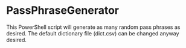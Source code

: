 # PassPhraseGenerator
This PowerShell script will generate as many random pass phrases as desired. The default dictionary file (dict.csv) can be changed anyway desired. 
